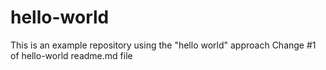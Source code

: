 # hello-world
This is an example repository using the "hello world" approach
Change #1 of hello-world readme.md file

